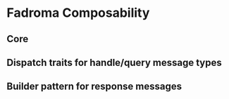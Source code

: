 # Fadroma Composability

## Core

## Dispatch traits for handle/query message types

## Builder pattern for response messages
